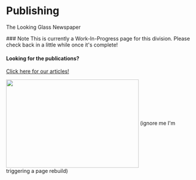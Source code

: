 <div id="title">
  <h1>Publishing</h1>
  <p>The Looking Glass Newspaper</p>
</div>
### Note
This is currently a Work-In-Progress page for this division. Please check back in a little while once it's complete!

#### Looking for the publications?
[Click here for our articles!](https://halcyonassembly.wordpress.com/)

<img style="vertical-align:middle" src="https://i.imgur.com/LqXyhDL.jpg" width="360" height="240" />
(ignore me I'm triggering a page rebuild)
